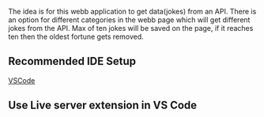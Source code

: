 The idea is for this webb application to get data(jokes) from an API.
There is an option for different categories in the webb page which will get different jokes from the API.
Max of ten jokes will be saved on the page, if it reaches ten then the oldest fortune gets removed.

## Recommended IDE Setup

[VSCode](https://code.visualstudio.com/)

## Use Live server extension in VS Code

